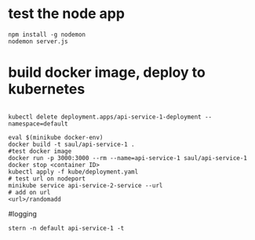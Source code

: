 
# test the node app
```shell script
npm install -g nodemon
nodemon server.js
```

# build docker image, deploy to kubernetes
```shell script

kubectl delete deployment.apps/api-service-1-deployment --namespace=default

eval $(minikube docker-env)
docker build -t saul/api-service-1 .
#test docker image
docker run -p 3000:3000 --rm --name=api-service-1 saul/api-service-1
docker stop <container ID>
kubectl apply -f kube/deployment.yaml
# test url on nodeport
minikube service api-service-2-service --url
# add on url 
<url>/randomadd
```

#logging 
```
stern -n default api-service-1 -t
```